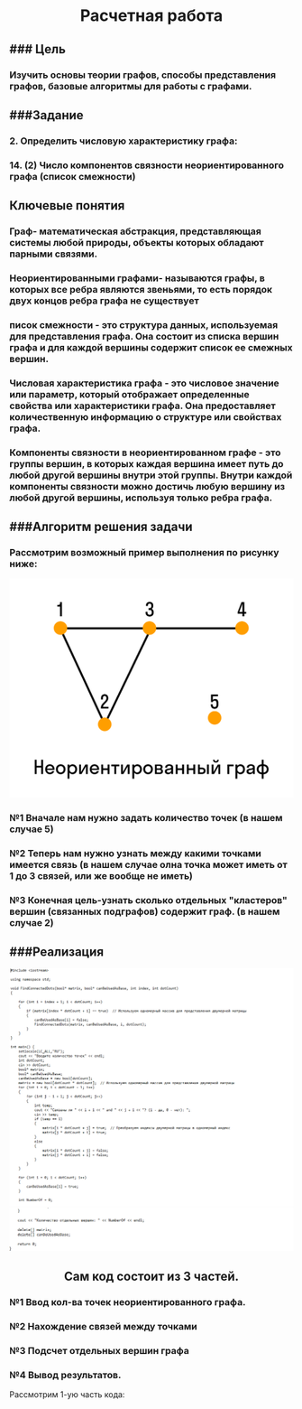 <h1 align="center">Расчетная работа</h1>
<h2 align="left">### Цель</h2>

<h3 align="left">Изучить основы теории графов, способы представления графов, базовые алгоритмы для работы с графами.</h3>
<h2 align="left">###Задание</h2>

<h3 align="left">2. Определить числовую характеристику графа:</h3>
<h3 align="left">14. (2) Число компонентов связности неориентированного графа (список смежности)</h3>
<h2 align="left">Ключевые понятия</h2>
<h3 align="left">Граф- математическая абстракция, представляющая системы любой природы, объекты которых обладают парными связями.</h3>
<h3 align="left">Неориентированными графами- называются графы, в которых все ребра являются звеньями, то есть порядок двух концов ребра графа не существует</h3>
<h3 align="left">писок смежности - это структура данных, используемая для представления графа. Она состоит из списка вершин графа и для каждой вершины содержит список ее смежных вершин.</h3>
<h3 align="left">Числовая характеристика графа - это числовое значение или параметр, который отображает определенные свойства или характеристики графа. Она предоставляет количественную информацию о структуре или свойствах графа.</h3>
<h3 align="left">Компоненты связности в неориентированном графе - это группы вершин, в которых каждая вершина имеет путь до любой другой вершины внутри этой группы. Внутри каждой компоненты связности можно достичь любую вершину из любой другой вершины, используя только ребра графа.</h3>
<h2 align="left">###Алгоритм решения задачи</h2>
<h3 align="left">Рассмотрим возможный пример выполнения по рисунку ниже:</h3>
 <img src="images/5fdb29926c89c057338196.png"/>
 <h3 align="left">№1 Вначале нам нужно задать количество точек (в нашем случае 5)</h3>
 <h3 align="left">№2 Теперь нам нужно узнать между какими точками имеется связь (в нашем случае олна точка может иметь от 1 до 3 связей, или же вообще не иметь)</h3>
 <h3 align="left">№3 Конечная цель-узнать сколько отдельных "кластеров" вершин (связанных подграфов) содержит граф. (в нашем случае 2)</h3>
<h2 align="left">###Реализация</h2>
 <img src="images/Снимок экрана (17).png"/>
 <img src="images/Снимок экрана (18).png"/>
 <h2 align="center">Сам код состоит из 3 частей.</h2>

 <h3 align="left">№1 Ввод кол-ва точек неориентированного графа.</h3>
 <h3 align="left">№2 Нахождение связей между точками</h3>
 <h3 align="left">№3 Подсчет отдельных вершин графа</h3>
 <h3 align="left">№4 Вывод результатов.</h3>
Рассмотрим 1-ую часть кода:
